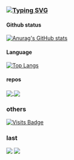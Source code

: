 ### [![Typing SVG](https://readme-typing-svg.herokuapp.com/?lines=倾心微重+细思方觉痛;慕然止语+不是旧时忆;对影成双+相思存好梦&color=c04851)](https://github.com/LoveLoliii)

#### Github status
[![Anurag's GitHub stats](https://github-readme-stats.vercel.app/api?username=LoveLoliii&show_icons=true)](https://github.com/LoveLoliii)
#### Language
[![Top Langs](https://github-readme-stats.vercel.app/api/top-langs/?username=LoveLoliii&layout=compact)](https://github.com/LoveLoliii)
#### repos
<a href="https://github.com/kokolokksk/catcat-dm-react">
  <img align="center" src="https://github-readme-stats.vercel.app/api/pin/?username=kokolokksk&repo=catcat-dm-react" />
</a> 
<a href="https://github.com/kokolokksk/catcat-je-react">
  <img align="center" src="https://github-readme-stats.vercel.app/api/pin/?username=kokolokksk&repo=catcat-je-react" />
</a>

### others
[![Visits Badge](https://badges.pufler.dev/visits/loveloliii/loveloliii)](https://github.com/LoveLoliii)

### last
![](https://s3.bmp.ovh/imgs/2022/05/22/d50c6cd003ba6e19.png)
![](https://s3.bmp.ovh/imgs/2022/05/25/f2638f104c8d47ca.png)

